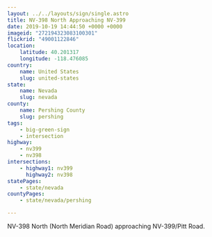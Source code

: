 ```yaml
---
layout: ../../layouts/sign/single.astro
title: NV-398 North Approaching NV-399
date: 2019-10-19 14:44:50 +0000 +0000
imageid: "272194323083100301"
flickrid: "49001122846"
location:
    latitude: 40.201317
    longitude: -118.476085
country:
    name: United States
    slug: united-states
state:
    name: Nevada
    slug: nevada
county:
    name: Pershing County
    slug: pershing
tags:
    - big-green-sign
    - intersection
highway:
    - nv399
    - nv398
intersections:
    - highway1: nv399
      highway2: nv398
statePages:
    - state/nevada
countyPages:
    - state/nevada/pershing

---
```

NV-398 North (North Meridian Road) approaching NV-399/Pitt Road.